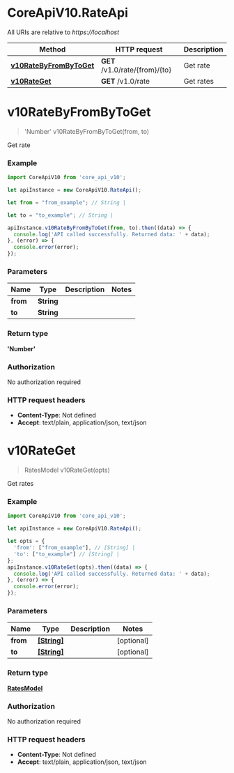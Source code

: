 # CoreApiV10.RateApi

All URIs are relative to *https://localhost*

Method | HTTP request | Description
------------- | ------------- | -------------
[**v10RateByFromByToGet**](RateApi.md#v10RateByFromByToGet) | **GET** /v1.0/rate/{from}/{to} | Get rate
[**v10RateGet**](RateApi.md#v10RateGet) | **GET** /v1.0/rate | Get rates


<a name="v10RateByFromByToGet"></a>
# **v10RateByFromByToGet**
> &#39;Number&#39; v10RateByFromByToGet(from, to)

Get rate

### Example
```javascript
import CoreApiV10 from 'core_api_v10';

let apiInstance = new CoreApiV10.RateApi();

let from = "from_example"; // String | 

let to = "to_example"; // String | 

apiInstance.v10RateByFromByToGet(from, to).then((data) => {
  console.log('API called successfully. Returned data: ' + data);
}, (error) => {
  console.error(error);
});

```

### Parameters

Name | Type | Description  | Notes
------------- | ------------- | ------------- | -------------
 **from** | **String**|  | 
 **to** | **String**|  | 

### Return type

**&#39;Number&#39;**

### Authorization

No authorization required

### HTTP request headers

 - **Content-Type**: Not defined
 - **Accept**: text/plain, application/json, text/json

<a name="v10RateGet"></a>
# **v10RateGet**
> RatesModel v10RateGet(opts)

Get rates

### Example
```javascript
import CoreApiV10 from 'core_api_v10';

let apiInstance = new CoreApiV10.RateApi();

let opts = { 
  'from': ["from_example"], // [String] | 
  'to': ["to_example"] // [String] | 
};
apiInstance.v10RateGet(opts).then((data) => {
  console.log('API called successfully. Returned data: ' + data);
}, (error) => {
  console.error(error);
});

```

### Parameters

Name | Type | Description  | Notes
------------- | ------------- | ------------- | -------------
 **from** | [**[String]**](String.md)|  | [optional] 
 **to** | [**[String]**](String.md)|  | [optional] 

### Return type

[**RatesModel**](RatesModel.md)

### Authorization

No authorization required

### HTTP request headers

 - **Content-Type**: Not defined
 - **Accept**: text/plain, application/json, text/json

